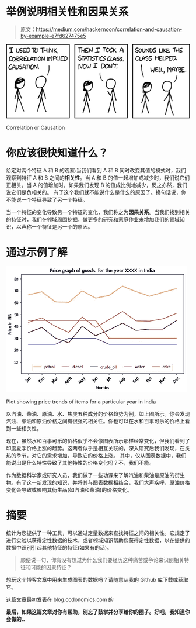 # 举例说明相关性和因果关系

> 原文：<https://medium.com/hackernoon/correlation-and-causation-by-example-e7fd627475e5>

![](img/428866c1ac6b1759ca8ee201c4e54743.png)

Correlation or Causation

# 你应该很快知道什么？

给定对两个特征 A 和 B 的观察:当我们看到 A 和 B 同时改变其值的模式时，我们观察到特征 A 和 B 之间的**相关性**。当 A 和 B 的值一起增加或减少时，我们说它们正相关。当 A 的值增加时，如果我们发现 B 的值成比例地减少，反之亦然，我们说它们是负相关的。
有了这个我们就不能说什么是什么的原因了。换句话说，你不能说一个特征导致了另一个特征。

当一个特征的变化导致另一个特征的变化，我们称之为**因果关系**。当我们找到相关的特征时，我们在领域周围挖掘，做更多的研究和家庭作业来增加我们的领域知识，以声称一个特征是另一个的原因。

# 通过示例了解

![](img/21fdae31a3c7ed6bef7f984f19d4446f.png)

Plot showing price trends of items for a particular year in India

以汽油、柴油、原油、水、焦炭五种成分的价格趋势为例，如上图所示。你会发现汽油、柴油和原油价格之间有很强的相关性。你也可以在水和百事可乐的价格上看到一些相关性。

现在，虽然水和百事可乐的价格似乎不会像图表所示那样经常变化，但我们看到了印度夏季价格上涨的趋势。这两者似乎是相互关联的，深入研究后我们发现，在炎热的季节，对它的需求增加，导致它的价格上涨。
其中，仅从图表数据中，我们能说出是什么特性导致了其他特性的价格变化吗？不，我们不能。

作为数据科学家或研究人员，我们做了一些功课来了解汽油和柴油是原油的衍生物。有了这一新发现的知识，并将其与图表数据相结合，我们大声疾呼，原油价格变化会导致或影响其衍生品(如汽油和柴油)的价格变化。

# 摘要

统计为您提供了一种工具，可以通过定量数据来查找特征之间的相关性。它规定了进行实验以获得定性数据的技术，或者领域知识帮助您获得定性数据，以在提供的数据中识别引起其他特征的特征(如果有的话)。

> 顺便说一句，你有没有想过为什么我们要经历这种痛苦或争论来识别相关特征和可能的因果特征？

想玩这个博客文章中用来生成图表的数据吗？请随意从我的 Github 库下载或获取它。

这篇文章最初发表在 blog.codonomics.com 的

**最后，如果这篇文章对你有帮助，别忘了鼓掌并分享给你的圈子。好吧，我知道你会做的..**